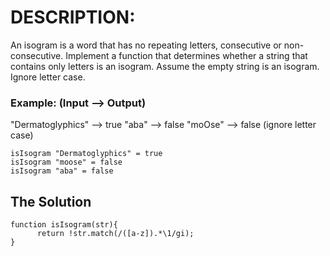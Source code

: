 # DESCRIPTION:
An isogram is a word that has no repeating letters, consecutive or non-consecutive. Implement a function that determines whether a string that contains only letters is an isogram. Assume the empty string is an isogram. Ignore letter case.

### Example: (Input --> Output)

"Dermatoglyphics" --> true "aba" --> false "moOse" --> false (ignore letter case)
```
isIsogram "Dermatoglyphics" = true
isIsogram "moose" = false
isIsogram "aba" = false
```

## The Solution
```
function isIsogram(str){
      return !str.match(/([a-z]).*\1/gi);
}
```
